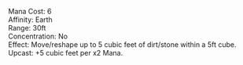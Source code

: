 Mana Cost: 6  
Affinity: Earth  
Range: 30ft  
Concentration: No  
Effect: Move/reshape up to 5 cubic feet of dirt/stone within a 5ft cube.  
Upcast: +5 cubic feet per x2 Mana.